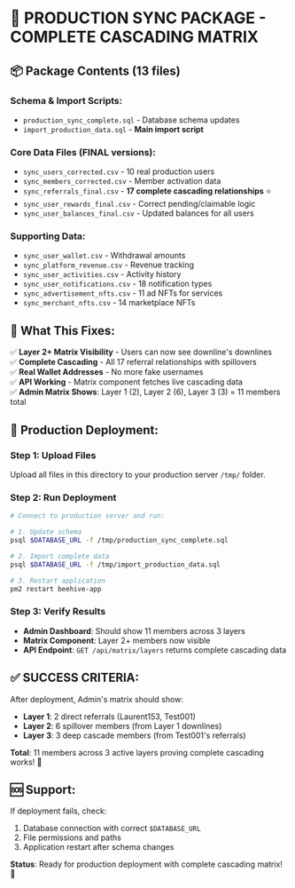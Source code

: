 # 🚀 PRODUCTION SYNC PACKAGE - COMPLETE CASCADING MATRIX

## 📦 Package Contents (13 files)

### **Schema & Import Scripts:**
- `production_sync_complete.sql` - Database schema updates
- `import_production_data.sql` - **Main import script**

### **Core Data Files (FINAL versions):**
- `sync_users_corrected.csv` - 10 real production users
- `sync_members_corrected.csv` - Member activation data  
- `sync_referrals_final.csv` - **17 complete cascading relationships** ⭐
- `sync_user_rewards_final.csv` - Correct pending/claimable logic
- `sync_user_balances_final.csv` - Updated balances for all users

### **Supporting Data:**
- `sync_user_wallet.csv` - Withdrawal amounts
- `sync_platform_revenue.csv` - Revenue tracking
- `sync_user_activities.csv` - Activity history
- `sync_user_notifications.csv` - 18 notification types
- `sync_advertisement_nfts.csv` - 11 ad NFTs for services
- `sync_merchant_nfts.csv` - 14 marketplace NFTs

## 🎯 **What This Fixes:**

✅ **Layer 2+ Matrix Visibility** - Users can now see downline's downlines  
✅ **Complete Cascading** - All 17 referral relationships with spillovers  
✅ **Real Wallet Addresses** - No more fake usernames  
✅ **API Working** - Matrix component fetches live cascading data  
✅ **Admin Matrix Shows**: Layer 1 (2), Layer 2 (6), Layer 3 (3) = 11 members total

## 🚀 **Production Deployment:**

### **Step 1: Upload Files**
Upload all files in this directory to your production server `/tmp/` folder.

### **Step 2: Run Deployment**
```bash
# Connect to production server and run:

# 1. Update schema
psql $DATABASE_URL -f /tmp/production_sync_complete.sql

# 2. Import complete data
psql $DATABASE_URL -f /tmp/import_production_data.sql

# 3. Restart application  
pm2 restart beehive-app
```

### **Step 3: Verify Results**
- **Admin Dashboard**: Should show 11 members across 3 layers
- **Matrix Component**: Layer 2+ members now visible
- **API Endpoint**: `GET /api/matrix/layers` returns complete cascading data

## ✅ **SUCCESS CRITERIA:**
After deployment, Admin's matrix should show:
- **Layer 1**: 2 direct referrals (Laurent153, Test001)
- **Layer 2**: 6 spillover members (from Layer 1 downlines)  
- **Layer 3**: 3 deep cascade members (from Test001's referrals)

**Total**: 11 members across 3 active layers proving complete cascading works! 🎯

## 🆘 **Support:**
If deployment fails, check:
1. Database connection with correct `$DATABASE_URL`
2. File permissions and paths
3. Application restart after schema changes

**Status**: Ready for production deployment with complete cascading matrix! 🚀